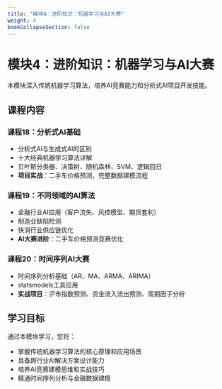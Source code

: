 ```yaml
---
title: "模块4：进阶知识：机器学习与AI大赛"
weight: 4
bookCollapseSection: false
---
```


# 模块4：进阶知识：机器学习与AI大赛

本模块深入传统机器学习算法，培养AI竞赛能力和分析式AI项目开发技能。

## 课程内容

### 课程18：分析式AI基础
- 分析式AI与生成式AI的区别
- 十大经典机器学习算法详解
- 贝叶斯分类器、决策树、随机森林、SVM、逻辑回归
- **项目实战**：二手车价格预测，完整数据建模流程

### 课程19：不同领域的AI算法
- 金融行业AI应用（客户流失、风控模型、期货套利）
- 制造业缺陷检测
- 快消行业供应链优化
- **AI大赛进阶**：二手车价格预测竞赛优化

### 课程20：时间序列AI大赛
- 时间序列分析基础（AR、MA、ARMA、ARIMA）
- statsmodels工具应用
- **实战项目**：沪市指数预测、资金流入流出预测、周期因子分析

## 学习目标

通过本模块学习，您将：
- 掌握传统机器学习算法的核心原理和应用场景
- 具备跨行业AI解决方案设计能力
- 培养AI竞赛建模思维和实战技巧
- 精通时间序列分析与金融数据建模
